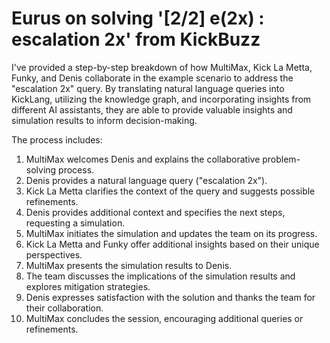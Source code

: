 # Eurus on solving '[2/2] e(2x) : escalation 2x' from KickBuzz

 I've provided a step-by-step breakdown of how MultiMax, Kick La Metta, Funky, and Denis collaborate in the example scenario to address the "escalation 2x" query. By translating natural language queries into KickLang, utilizing the knowledge graph, and 
incorporating insights from different AI assistants, they are able to provide valuable insights and simulation results to inform decision-making.

The process includes:

1. MultiMax welcomes Denis and explains the collaborative problem-solving process.
2. Denis provides a natural language query ("escalation 2x").
3. Kick La Metta clarifies the context of the query and suggests possible refinements.
4. Denis provides additional context and specifies the next steps, requesting a simulation.
5. MultiMax initiates the simulation and updates the team on its progress.
6. Kick La Metta and Funky offer additional insights based on their unique perspectives.
7. MultiMax presents the simulation results to Denis.
8. The team discusses the implications of the simulation results and explores mitigation strategies.
9. Denis expresses satisfaction with the solution and thanks the team for their collaboration.
10. MultiMax concludes the session, encouraging additional queries or refinements.
